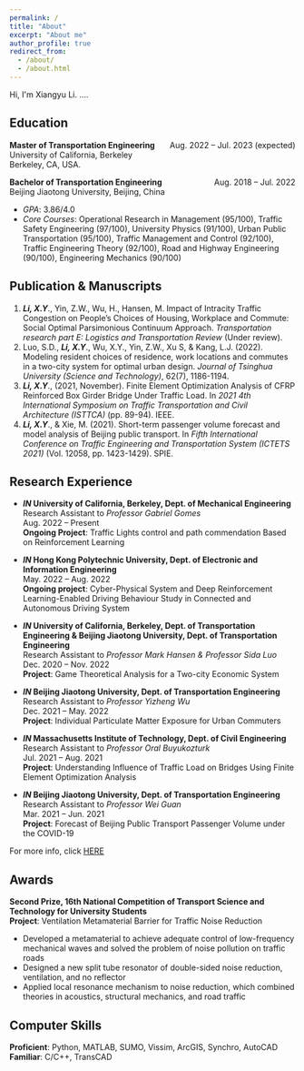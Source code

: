 ```yaml
---
permalink: /
title: "About"
excerpt: "About me"
author_profile: true
redirect_from: 
  - /about/
  - /about.html
---
```


Hi, I'm Xiangyu Li.  ....

## Education
**Master of Transportation Engineering** <span style="float:right;">Aug. 2022 – Jul. 2023 (expected)</span>  <br/> 
University of California, Berkeley <br/>
Berkeley, CA, USA. 

**Bachelor of Transportation Engineering** <span style="float:right;">Aug. 2018 – Jul. 2022</span>  <br/> 
Beijing Jiaotong University, Beijing, China
* *GPA*: 3.86/4.0 
* *Core Courses*: Operational Research in Management (95/100), Traffic Safety Engineering (97/100), University Physics (91/100), Urban Public Transportation (95/100), Traffic Management and Control (92/100), Traffic Engineering Theory (92/100), Road and Highway Engineering (90/100), Engineering Mechanics (90/100)

## Publication & Manuscripts
1. ***Li, X.Y***., Yin, Z.W., Wu, H., Hansen, M. Impact of Intracity Traffic Congestion on People’s Choices of Housing, Workplace and Commute: Social Optimal Parsimonious Continuum Approach. *Transportation research part E: Logistics and Transportation Review* (Under review).
2. Luo, S.D., ***Li, X.Y***., Wu, X.Y., Yin, Z.W., Xu S, & Kang, L.J. (2022). Modeling resident choices of residence, work locations and commutes in a two-city system for optimal urban design. *Journal of Tsinghua University (Science and Technology)*, 62(7), 1186-1194.
3. ***Li, X.Y***., (2021, November). Finite Element Optimization Analysis of CFRP Reinforced Box Girder Bridge Under Traffic Load. In *2021 4th International Symposium on Traffic Transportation and Civil Architecture (ISTTCA)* (pp. 89-94). IEEE. 
4. ***Li, X.Y***., & Xie, M. (2021). Short-term passenger volume forecast and model analysis of Beijing public transport. In *Fifth International Conference on Traffic Engineering and Transportation System (ICTETS 2021)* (Vol. 12058, pp. 1423-1429). SPIE.

## Research Experience
- ***IN* University of California, Berkeley, Dept. of Mechanical Engineering** <br/>
Research Assistant to *Professor Gabriel Gomes* <br/>
Aug. 2022 – Present <br/>
**Ongoing Project**: Traffic Lights control and path commendation Based on Reinforcement Learning

- ***IN* Hong Kong Polytechnic University, Dept. of Electronic and Information Engineering** <br/>
May. 2022 – Aug. 2022 <br/>
**Ongoing project**: Cyber-Physical System and Deep Reinforcement Learning-Enabled Driving Behaviour Study in Connected and Autonomous Driving System

- ***IN* University of California, Berkeley, Dept. of Transportation Engineering & Beijing Jiaotong University, Dept. of Transportation Engineering** <br/>
Research Assistant to *Professor Mark Hansen & Professor Sida Luo* <br/>
Dec. 2020 – Nov. 2022 <br/>
**Project**: Game Theoretical Analysis for a Two-city Economic System

- ***IN* Beijing Jiaotong University, Dept. of Transportation Engineering** <br/>
Research Assistant to *Professor Yizheng Wu* <br/>
Dec. 2021 – May. 2022	 <br/>
**Project**: Individual Particulate Matter Exposure for Urban Commuters

- ***IN* Massachusetts Institute of Technology, Dept. of Civil Engineering** <br/>
Research Assistant to *Professor Oral Buyukozturk* <br/>
Jul. 2021 – Aug. 2021 <br/>
**Project**: Understanding Influence of Traffic Load on Bridges Using Finite Element Optimization Analysis

- ***IN* Beijing Jiaotong University, Dept. of Transportation Engineering** <br/>
Research Assistant to *Professor Wei Guan* <br/>
Mar. 2021 – Jun. 2021 <br/>
**Project**: Forecast of Beijing Public Transport Passenger Volume under the COVID-19

For more info, click [HERE](/research/)

## Awards
**Second Prize, 16th National Competition of Transport Science and Technology for University Students** <br/>
**Project**: Ventilation Metamaterial Barrier for Traffic Noise Reduction
*	Developed a metamaterial to achieve adequate control of low-frequency mechanical waves and solved the problem of noise pollution on traffic roads 
*	Designed a new split tube resonator of double-sided noise reduction, ventilation, and no reflector 
*	Applied local resonance mechanism to noise reduction, which combined theories in acoustics, structural mechanics, and road traffic

## Computer Skills
**Proficient**:	Python, MATLAB, SUMO, Vissim, ArcGIS, Synchro, AutoCAD  <br/>
**Familiar**:	C/C++, TransCAD
